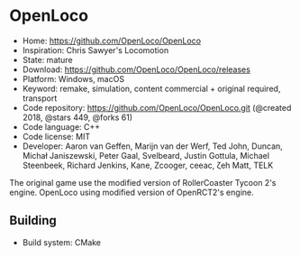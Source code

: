 # OpenLoco

- Home: https://github.com/OpenLoco/OpenLoco
- Inspiration: Chris Sawyer's Locomotion
- State: mature
- Download: https://github.com/OpenLoco/OpenLoco/releases
- Platform: Windows, macOS
- Keyword: remake, simulation, content commercial + original required, transport
- Code repository: https://github.com/OpenLoco/OpenLoco.git (@created 2018, @stars 449, @forks 61)
- Code language: C++
- Code license: MIT
- Developer: Aaron van Geffen, Marijn van der Werf, Ted John, Duncan, Michał Janiszewski, Peter Gaal, Svelbeard, Justin Gottula, Michael Steenbeek, Richard Jenkins, Kane, Zcooger, ceeac, ζeh Matt, TELK

The original game use the modified version of RollerCoaster Tycoon 2's engine. OpenLoco using modified version of OpenRCT2's engine.

## Building

- Build system: CMake

